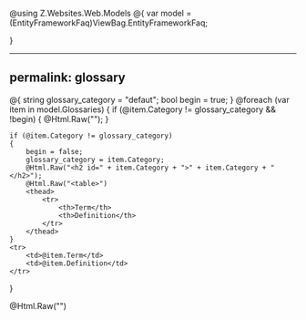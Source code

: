 @using Z.Websites.Web.Models
@{
    var model = (EntityFrameworkFaq)ViewBag.EntityFrameworkFaq;

}

---
permalink: glossary
---
@{
    string glossary_category = "defaut";
    bool begin = true;
}
@foreach (var item in model.Glossaries)
{
    if (@item.Category != glossary_category && !begin)
    {
        @Html.Raw("</table>");
    }

    if (@item.Category != glossary_category)
    {
        begin = false;
        glossary_category = item.Category;
        @Html.Raw("<h2 id=" + item.Category + ">" + item.Category + "</h2>");
        @Html.Raw("<table>")
        <thead>
            <tr>
                <th>Term</th>
                <th>Definition</th>
            </tr>
        </thead>
    }
    <tr>
        <td>@item.Term</td>
        <td>@item.Definition</td>
    </tr>
}

@Html.Raw("</table>")
